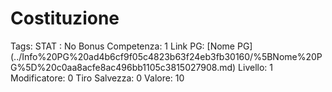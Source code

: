 # Costituzione

Tags: STAT
: No
Bonus Competenza: 1
Link PG: [Nome PG] (../Info%20PG%20ad4b6cf9f05c4823b63f24eb3fb30160/%5BNome%20PG%5D%20c0aa8acfe8ac496bb1105c3815027908.md)
Livello: 1
Modificatore: 0
Tiro Salvezza: 0
Valore: 10